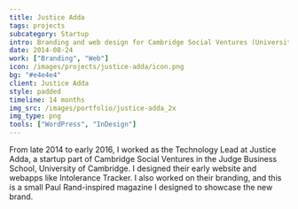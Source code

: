 ```yaml
---
title: Justice Adda
tags: projects
subcategory: Startup
intro: Branding and web design for Cambridge Social Ventures (University of Cambridge) startup trying to break barriers in justice.
date: 2014-08-24
work: ["Branding", "Web"]
icon: /images/projects/justice-adda/icon.png
bg: "#e4e4e4"
client: Justice Adda
style: padded
timeline: 14 months
img_src: /images/portfolio/justice-adda_2x
img_type: png
tools: ["WordPress", "InDesign"]
---
```


From late 2014 to early 2016, I worked as the Technology Lead at Justice Adda, a startup part of Cambridge Social Ventures in the Judge Business School, University of Cambridge. I designed their early website and webapps like Intolerance Tracker. I also worked on their branding, and this is a small Paul Rand-inspired magazine I designed to showcase the new brand.

<div class="two-images shadow">
  <div><img alt="" src="/images/projects/justice-adda/0001.jpg"></div>
  <div><img alt="" src="/images/projects/justice-adda/0002.jpg"></div>
</div>
<div class="two-images shadow">
  <div><img alt="" src="/images/projects/justice-adda/0003.jpg"></div>
  <div><img alt="" src="/images/projects/justice-adda/0004.jpg"></div>
</div>
<div class="two-images shadow">
  <div><img alt="" src="/images/projects/justice-adda/0005.jpg"></div>
  <div><img alt="" src="/images/projects/justice-adda/0006.jpg"></div>
</div>
<div class="two-images shadow">
  <div><img alt="" src="/images/projects/justice-adda/0007.jpg"></div>
  <div><img alt="" src="/images/projects/justice-adda/0008.jpg"></div>
</div>
<div class="two-images shadow">
  <div><img alt="" src="/images/projects/justice-adda/0009.jpg"></div>
  <div><img alt="" src="/images/projects/justice-adda/0010.jpg"></div>
</div>
<div class="two-images shadow">
  <div><img alt="" src="/images/projects/justice-adda/0011.jpg"></div>
  <div><img alt="" src="/images/projects/justice-adda/0012.jpg"></div>
</div>
<div class="two-images shadow">
  <div><img alt="" src="/images/projects/justice-adda/0013.jpg"></div>
  <div><img alt="" src="/images/projects/justice-adda/0014.jpg"></div>
</div>
<div class="two-images shadow">
  <div><img alt="" src="/images/projects/justice-adda/0015.jpg"></div>
  <div><img alt="" src="/images/projects/justice-adda/0016.jpg"></div>
</div>
<div class="two-images shadow">
  <div><img alt="" src="/images/projects/justice-adda/0017.jpg"></div>
  <div><img alt="" src="/images/projects/justice-adda/0018.jpg"></div>
</div>
